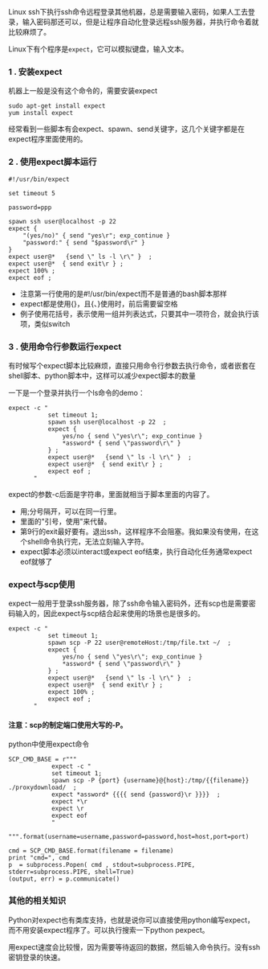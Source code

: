
Linux ssh下执行ssh命令远程登录其他机器，总是需要输入密码，如果人工去登录，输入密码那还可以，但是让程序自动化登录远程ssh服务器，并执行命令着就比较麻烦了。

Linux下有个程序是`expect`，它可以模拟键盘，输入文本。

### 1 . 安装expect
机器上一般是没有这个命令的，需要安装expect

	sudo apt-get install expect
	yum install expect

经常看到一些脚本有会expect、spawn、send关键字，这几个关键字都是在expect程序里面使用的。

### 2 . 使用expect脚本运行
	
	#!/usr/bin/expect
	 
	set timeout 5
	 
	password=ppp
	 
	spawn ssh user@localhost -p 22
	expect {
	    "(yes/no)" { send "yes\r"; exp_continue }
	    "password:" { send "$password\r" }
	}
	expect user@*   {send \" ls -l \r\" }  ;
	expect user@*  { send exit\r } ;
	expect 100% ;
	expect eof ;

- 注意第一行使用的是#!/usr/bin/expect而不是普通的bash脚本那样
- expect都是使用{}，且{、}使用时，前后需要留空格
- 例子使用花括号，表示使用一组并列表达式，只要其中一项符合，就会执行该项，类似switch

### 3 . 使用命令行参数运行expect

有时候写个expect脚本比较麻烦，直接只用命令行参数去执行命令，或者嵌套在shell脚本、python脚本中，这样可以减少expect脚本的数量

一下是一个登录并执行一个ls命令的demo：

	expect -c "
	           set timeout 1;
	           spawn ssh user@localhost -p 22  ;
	           expect {
	               yes/no { send \"yes\r\"; exp_continue }
	               *assword* { send \"password\r\" }
	           } ;
	           expect user@*   {send \" ls -l \r\" }  ;
	           expect user@*  { send exit\r } ;
	           expect eof ;
	       "

expect的参数-c后面是字符串，里面就相当于脚本里面的内容了。

- 用;分号隔开，可以在同一行里。
- 里面的"引号，使用\"来代替。
- 第9行的exit最好要有。退出ssh，这样程序不会阻塞。我如果没有使用，在这个shell命令执行完，无法立刻输入字符。
- expect脚本必须以interact或expect eof结束，执行自动化任务通常expect eof就够了

### expect与scp使用

expect一般用于登录ssh服务器，除了ssh命令输入密码外，还有scp也是需要密码输入的，因此expect与scp结合起来使用的场景也是很多的。

	expect -c "
	           set timeout 1;
	           spawn scp -P 22 user@remoteHost:/tmp/file.txt ~/  ;
	           expect {
	               yes/no { send \"yes\r\"; exp_continue }
	               *assword* { send \"password\r\" }
	           } ;
	           expect user@*   {send \" ls -l \r\" }  ;
	           expect user@*  { send exit\r } ;
	           expect 100% ;
	           expect eof ;
	       "

#### 注意：scp的制定端口使用大写的-P。

python中使用expect命令

	SCP_CMD_BASE = r"""
	            expect -c "
	            set timeout 1;
	            spawn scp -P {port} {username}@{host}:/tmp/{{filename}} ./proxydownload/  ;
	            expect *assword* {{{{ send {password}\r }}}}  ;
	            expect *\r
	            expect \r
	            expect eof
	            "
	    """.format(username=username,password=password,host=host,port=port)
	 
	cmd = SCP_CMD_BASE.format(filename = filename)
	print "cmd=", cmd
	p  = subprocess.Popen( cmd , stdout=subprocess.PIPE, stderr=subprocess.PIPE, shell=True)
	(output, err) = p.communicate()

### 其他的相关知识
Python对expect也有类库支持，也就是说你可以直接使用python编写expect，而不用安装expect程序了。可以执行搜索一下python pexpect。

用expect速度会比较慢，因为需要等待返回的数据，然后输入命令执行。没有ssh密钥登录的快速。





